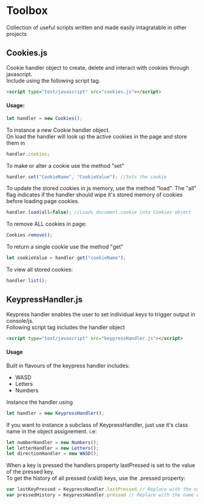 # Toolbox
  
Collection of useful scripts written and made easily intagratable in other projects

## Cookies.js
  Cookie handler object to create, delete and interact with cookies through javascript.  
  Include using the following script tag.   
  ```html
<script type="text/javascript" src="cookies.js"></script>
```
#### Usage: 
```javascript
let handler = new Cookies(); 
```
To instance a new Cookie handler object.  
On load the handler will look up the active cookies in the page and store them in 
```javascript
handler.cookies;
```
To make or alter a cookie use the method "set"
```javascript
handler.set("CookieName", "CookieValue"); //Sets the cookie
```
To update the stored cookies in js memory, use the method "load". The "all" flag indicates if the handler should wipe it's stored memory of cookies before loading page cookies.
```javascript
handler.load(all=false); //Loads document.cookie into Cookies object
```
To remove ALL cookies in page:
```javascript
Cookies.remove();
```
To return a single cookie use the method "get"
```javascript
let cookieValue = handler.get("cookieName");
```
To view all stored cookies:
```javascript
handler.list();
```

## KeypressHandler.js
Keypress handler enables the user to set individual keys to trigger output in console/js.  
Following script tag includes the handler object  
```html
<script type="text/javascript" src="keypressHandler.js"></script>
```
#### Usage

Built in flavours of the keypress handler includes:
- WASD
- Letters
- Numbers  

Instance the handler using
```js
let handler = new KeypressHandler();
```
If you want to instance a subclass of KeypressHandler, just use it's class name in the object assignement. i.e:
```js
let numberHandler = new Numbers();
let letterHandler = new Letters();
let directionHandler = new WASD();
```
When a key is pressed the handlers property lastPressed is set to the value of the pressed key.  
To get the history of all pressed (valid) keys, use the .pressed property:  
```js
var lastKeyPressed = KeypressHandler.lastPressed // Replace with the name of your object
var pressedHistory = KeypressHandler.pressed // Replace with the name of your object
``` 
